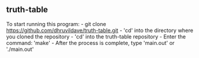 ## truth-table

To start running this program:
    - git clone https://github.com/dhruvildave/truth-table.git
    - 'cd' into the directory where you cloned the repository
    - 'cd' into the truth-table repository
    - Enter the command: 'make'
    - After the process is complete, type 'main.out' or './main.out'
